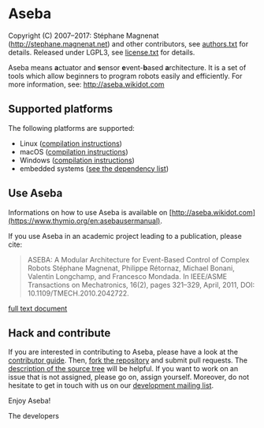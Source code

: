 # Aseba

Copyright (C) 2007–2017:
Stéphane Magnenat <stephane at magnenat dot net> (http://stephane.magnenat.net) and other contributors, see [authors.txt](authors.txt) for details.
Released under LGPL3, see [license.txt](license.txt) for details.
	
Aseba means **a**ctuator and **s**ensor **e**vent-**b**ased **a**rchitecture.
It is a set of tools which allow beginners to program robots easily and efficiently.
For more information, see: http://aseba.wikidot.com

## Supported platforms

The following platforms are supported:
- Linux ([compilation instructions](compile.Linux.md))
- macOS ([compilation instructions](compile.macOS.md))
- Windows ([compilation instructions](compile.Windows.md))
- embedded systems ([see the dependency list](compile.deps.md))

## Use Aseba

Informations on how to use Aseba is available on [http://aseba.wikidot.com](https://www.thymio.org/en:asebausermanual).

If you use Aseba in an academic project leading to a publication, please cite:

> ASEBA: A Modular Architecture for Event-Based Control of Complex Robots
> Stéphane Magnenat, Philippe Rétornaz, Michael Bonani, Valentin Longchamp, and Francesco Mondada.
> In IEEE/ASME Transactions on Mechatronics, 16(2), pages 321–329, April, 2011, DOI: 10.1109/TMECH.2010.2042722.
    
[full text document](https://infoscience.epfl.ch/record/144059/files/aseba-ieee-tr.pdf)

## Hack and contribute

If you are interested in contributing to Aseba, please have a look at the [contributor guide](https://www.thymio.org/contribute#toc3).
Then, [fork the repository](https://github.com/aseba-community/aseba#fork-destination-box) and submit pull requests.
The [description of the source tree](readme.sourcetree.md) will be helpful.
If you want to work on an issue that is not assigned, please go on, assign yourself.
Moreover, do not hesitate to get in touch with us on our [development mailing list](https://mail.gna.org/listinfo/aseba-dev).

Enjoy Aseba!

The developers
